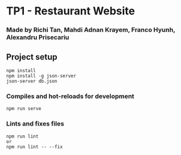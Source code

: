 # TP1 - Restaurant Website
### Made by Richi Tan, Mahdi Adnan Krayem, Franco Hyunh, Alexandru Prisecariu
## Project setup
```
npm install
npm install -g json-server
json-server db.json
```

### Compiles and hot-reloads for development
```
npm run serve
```

### Lints and fixes files
```
npm run lint
or
npm run lint -- --fix
```

